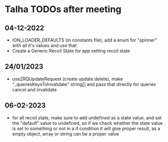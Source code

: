 # Talha TODOs after meeting

## 04-12-2022

- ION_LOADER_DEFAULTS (in constants file), add a enum for "spinner" with all it's values and use that
- Create a Generic Recoil State for app setting recoil state

## 24/01/2023

- useZRQUpdateRequest (create update delete), make "_queriesKeysToInvalidate" string[] and pass that directly for queries cancel and invalidate

## 06-02-2023

- for all recoil state, make sure to add undefined as a state value, and set the "default" value to undefined, so if we check whether the state value is set to something or not in a if condition it will give proper result, as a empty object, array or string can be a proper value
